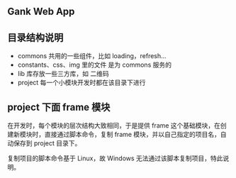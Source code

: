 ## Gank Web App

## 目录结构说明
- commons 共用的一些组件，比如 loading，refresh...
- constants、css、img 里的文件 是为 commons 服务的
- lib 库存放一些三方库，如 二维码
- project 每一个小模块开发时都在该目录下进行

## project 下面 frame 模块
在开发时，每个模块的层次结构大致相同，于是提供 frame 这个基础模块，在创建新模块时，直接通过脚本命令，复制 frame 模块，并以自己指定的项目名，自动保存到 project 目录下。

复制项目的脚本命令基于 Linux，故 Windows 无法通过该脚本复制项目，特此说明。

